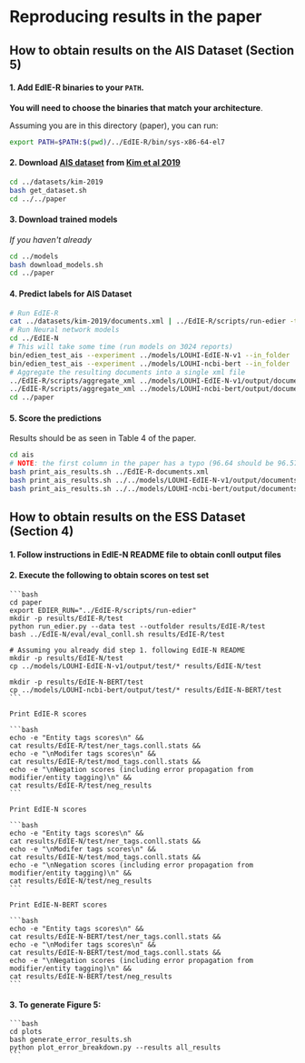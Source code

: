# Reproducing results in the paper

## How to obtain results on the AIS Dataset (Section 5)

#### 1. Add EdIE-R binaries to your `PATH`.
**You will need to choose the binaries that match your architecture**.

Assuming you are in this directory (paper), you can run:
```bash
export PATH=$PATH:$(pwd)/../EdIE-R/bin/sys-x86-64-el7
```

#### 2. Download [AIS dataset](https://doi.org/10.1371/journal.pone.0212778.s002) from [Kim et al 2019](https://journals.plos.org/plosone/article?id=10.1371/journal.pone.0212778)

```bash
cd ../datasets/kim-2019
bash get_dataset.sh
cd ../../paper
```

#### 3. Download trained models

*If you haven't already*

```bash
cd ../models
bash download_models.sh
cd ../paper
```

#### 4. Predict labels for AIS Dataset

```bash
# Run EdIE-R
cat ../datasets/kim-2019/documents.xml | ../EdIE-R/scripts/run-edier -t xml > EdIE-R-documents.xml
# Run Neural network models
cd ../EdIE-N
# This will take some time (run models on 3024 reports)
bin/edien_test_ais --experiment ../models/LOUHI-EdIE-N-v1 --in_folder ../datasets/kim-2019/documents
bin/edien_test_ais --experiment ../models/LOUHI-ncbi-bert --in_folder ../datasets/kim-2019/documents
# Aggregate the resulting documents into a single xml file
../EdIE-R/scripts/aggregate_xml ../models/LOUHI-EdIE-N-v1/output/documents  > ../models/LOUHI-EdIE-N-v1/output/documents.xml
../EdIE-R/scripts/aggregate_xml ../models/LOUHI-ncbi-bert/output/documents  > ../models/LOUHI-ncbi-bert/output/documents.xml
cd ../paper
```

#### 5. Score the predictions

Results should be as seen in Table 4 of the paper.

```bash
cd ais
# NOTE: the first column in the paper has a typo (96.64 should be 96.57)
bash print_ais_results.sh ../EdIE-R-documents.xml
bash print_ais_results.sh ../../models/LOUHI-EdIE-N-v1/output/documents.xml
bash print_ais_results.sh ../../models/LOUHI-ncbi-bert/output/documents.xml
```

## How to obtain results on the ESS Dataset (Section 4)

#### 1. Follow instructions in EdIE-N README file to obtain conll output files
#### 2. Execute the following to obtain scores on test set

	```bash
	cd paper
	export EDIER_RUN="../EdIE-R/scripts/run-edier"
	mkdir -p results/EdIE-R/test
	python run_edier.py --data test --outfolder results/EdIE-R/test
	bash ../EdIE-N/eval/eval_conll.sh results/EdIE-R/test

	# Assuming you already did step 1. following EdIE-N README
	mkdir -p results/EdIE-N/test
	cp ../models/LOUHI-EdIE-N-v1/output/test/* results/EdIE-N/test

	mkdir -p results/EdIE-N-BERT/test
	cp ../models/LOUHI-ncbi-bert/output/test/* results/EdIE-N-BERT/test
	```

	Print EdIE-R scores

	```bash
	echo -e "Entity tags scores\n" &&
	cat results/EdIE-R/test/ner_tags.conll.stats &&
	echo -e "\nModifer tags scores\n" &&
	cat results/EdIE-R/test/mod_tags.conll.stats &&
	echo -e "\nNegation scores (including error propagation from modifier/entity tagging)\n" &&
	cat results/EdIE-R/test/neg_results
	```

	Print EdIE-N scores

	```bash
	echo -e "Entity tags scores\n" &&
	cat results/EdIE-N/test/ner_tags.conll.stats &&
	echo -e "\nModifer tags scores\n" &&
	cat results/EdIE-N/test/mod_tags.conll.stats &&
	echo -e "\nNegation scores (including error propagation from modifier/entity tagging)\n" &&
	cat results/EdIE-N/test/neg_results
	```

	Print EdIE-N-BERT scores

	```bash
	echo -e "Entity tags scores\n" &&
	cat results/EdIE-N-BERT/test/ner_tags.conll.stats &&
	echo -e "\nModifer tags scores\n" &&
	cat results/EdIE-N-BERT/test/mod_tags.conll.stats &&
	echo -e "\nNegation scores (including error propagation from modifier/entity tagging)\n" &&
	cat results/EdIE-N-BERT/test/neg_results
	```

#### 3. To generate Figure 5:

	```bash
	cd plots
	bash generate_error_results.sh
	python plot_error_breakdown.py --results all_results
	```
